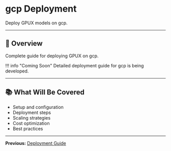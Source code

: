 # gcp Deployment

Deploy GPUX models on gcp.

---

## 🎯 Overview

Complete guide for deploying GPUX on gcp.

!!! info "Coming Soon"
    Detailed deployment guide for gcp is being developed.

---

## 📚 What Will Be Covered

- Setup and configuration
- Deployment steps
- Scaling strategies
- Cost optimization
- Best practices

---

**Previous:** [Deployment Guide](index.md)
